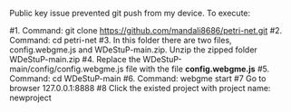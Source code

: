 Public key issue prevented git push from my device.
To execute:

#1. Command: git clone https://github.com/mandali8686/petri-net.git
#2. Command: cd petri-net
#3. In this folder there are two files, config.webgme.js and WDeStuP-main.zip. Unzip the zipped folder WDeStuP-main.zip
#4. Replace the WDeStuP-main/config/config.webgme.js file with the file **config.webgme.js**
#5. Command: cd WDeStuP-main
#6. Command: webgme start
#7 Go to browser 127.0.0.1:8888
#8 Click the existed project with project name: newproject
